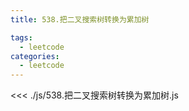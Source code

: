 ```yaml
---
title: 538.把二叉搜索树转换为累加树

tags:
  - leetcode
categories:
  - leetcode
---
```


<<< ./js/538.把二叉搜索树转换为累加树.js
